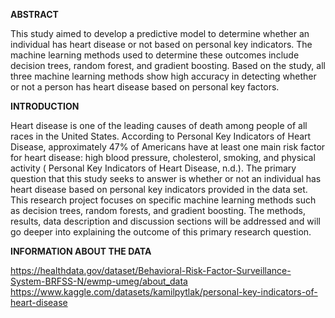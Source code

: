 **ABSTRACT**


This study aimed to develop a predictive model to determine whether an individual has heart disease or not based on personal key indicators. The machine learning methods used to determine these outcomes include decision trees, random forest, and gradient boosting. Based on the study, all three machine learning methods show high accuracy in detecting whether or not a person has heart disease based on personal key factors.

**INTRODUCTION**


Heart disease is one of the leading causes of death among people of all races in the United States. According to Personal Key Indicators of Heart Disease, approximately 47% of Americans have at least one main risk factor for heart disease: high blood pressure, cholesterol, smoking, and physical activity ( Personal Key Indicators of Heart Disease, n.d.). The primary question that this study seeks to answer is whether or not an individual has heart disease based on personal key indicators provided in the data set. This research project focuses on specific machine learning methods such as decision trees, random forests, and gradient boosting. The methods, results, data description and discussion sections will be addressed and will go deeper into explaining the outcome of this primary research question.


**INFORMATION ABOUT THE DATA**

https://healthdata.gov/dataset/Behavioral-Risk-Factor-Surveillance-System-BRFSS-N/ewmp-umeg/about_data
https://www.kaggle.com/datasets/kamilpytlak/personal-key-indicators-of-heart-disease
